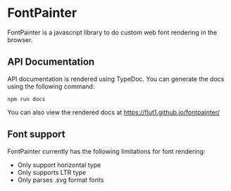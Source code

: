 # FontPainter

FontPainter is a javascript library to do custom web font rendering in the browser. 

## API Documentation
API documentation is rendered using TypeDoc. You can generate the docs using the following command:
```
npm run docs
```
You can also view the rendered docs at 
https://flut1.github.io/fontpainter/

## Font support
FontPainter currently has the following limitations for font rendering:
 - Only support horizontal type
 - Only supports LTR type
 - Only parses .svg format fonts

